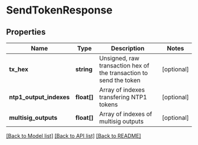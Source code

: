 # SendTokenResponse

## Properties
Name | Type | Description | Notes
------------ | ------------- | ------------- | -------------
**tx_hex** | **string** | Unsigned, raw transaction hex of the transaction to send the token | [optional] 
**ntp1_output_indexes** | **float[]** | Array of indexes transfering NTP1 tokens | [optional] 
**multisig_outputs** | **float[]** | Array of indexes of multisig outputs | [optional] 

[[Back to Model list]](../README.md#documentation-for-models) [[Back to API list]](../README.md#documentation-for-api-endpoints) [[Back to README]](../README.md)


